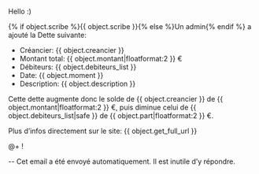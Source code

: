 Hello :)

{% if object.scribe %}{{ object.scribe }}{% else %}Un admin{% endif %} a ajouté la Dette suivante:

- Créancier:     {{ object.creancier }}
- Montant total: {{ object.montant|floatformat:2 }} €
- Débiteurs:     {{ object.debiteurs_list }}
- Date:          {{ object.moment }}
- Description:   {{ object.description }}

Cette dette augmente donc le solde de {{ object.creancier }} de {{ object.montant|floatformat:2 }} €,
puis diminue celui de {{ object.debiteurs_list|safe }} de {{ object.part|floatformat:2 }} €.

Plus d’infos directement sur le site: {{ object.get_full_url }}

@+ !


--
  Cet email a été envoyé automatiquement. Il est inutile d’y répondre.
